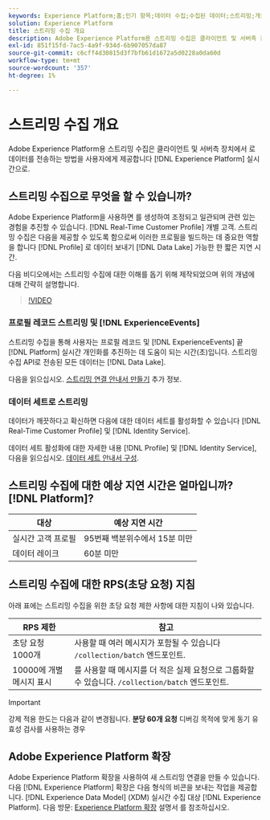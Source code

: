```yaml
---
keywords: Experience Platform;홈;인기 항목;데이터 수집;수집된 데이터;스트리밍;개요;스트리밍 수집;지연;스트리밍 지연;
solution: Experience Platform
title: 스트리밍 수집 개요
description: Adobe Experience Platform용 스트리밍 수집은 클라이언트 및 서버측 장치에서 실시간으로 Experience Platform으로 데이터를 전송하는 방법을 사용자에게 제공합니다.
exl-id: 851f15fd-7ac5-4a9f-934d-6b907057da87
source-git-commit: c6cff4d30815d3f7bfb61d1672a5d0228a0da60d
workflow-type: tm+mt
source-wordcount: '357'
ht-degree: 1%

---
```


# 스트리밍 수집 개요

Adobe Experience Platform용 스트리밍 수집은 클라이언트 및 서버측 장치에서 로 데이터를 전송하는 방법을 사용자에게 제공합니다 [!DNL Experience Platform] 실시간으로.

## 스트리밍 수집으로 무엇을 할 수 있습니까?

Adobe Experience Platform을 사용하면 를 생성하여 조정되고 일관되며 관련 있는 경험을 추진할 수 있습니다. [!DNL Real-Time Customer Profile] 개별 고객. 스트리밍 수집은 다음을 제공할 수 있도록 함으로써 이러한 프로필을 빌드하는 데 중요한 역할을 합니다 [!DNL Profile] 로 데이터 보내기 [!DNL Data Lake] 가능한 한 짧은 지연 시간.

다음 비디오에서는 스트리밍 수집에 대한 이해를 돕기 위해 제작되었으며 위의 개념에 대해 간략히 설명합니다.

>[!VIDEO](https://video.tv.adobe.com/v/28425?quality=12&learn=on)

### 프로필 레코드 스트리밍 및 [!DNL ExperienceEvents]

스트리밍 수집을 통해 사용자는 프로필 레코드 및 [!DNL ExperienceEvents] 끝 [!DNL Platform] 실시간 개인화를 추진하는 데 도움이 되는 시간(초)입니다. 스트리밍 수집 API로 전송된 모든 데이터는 [!DNL Data Lake].

다음을 읽으십시오. [스트리밍 연결 안내서 만들기](../tutorials/create-streaming-connection.md) 추가 정보.

### 데이터 세트로 스트리밍

데이터가 깨끗하다고 확신하면 다음에 대한 데이터 세트를 활성화할 수 있습니다 [!DNL Real-Time Customer Profile] 및 [!DNL Identity Service].

데이터 세트 활성화에 대한 자세한 내용 [!DNL Profile] 및 [!DNL Identity Service], 다음을 읽으십시오. [데이터 세트 안내서 구성](../../profile/tutorials/dataset-configuration.md).

## 스트리밍 수집에 대한 예상 지연 시간은 얼마입니까? [!DNL Platform]?

| 대상 | 예상 지연 시간 |
| --------- | ---------------- |
| 실시간 고객 프로필 | 95번째 백분위수에서 15분 미만 |
| 데이터 레이크 | 60분 미만 |

## 스트리밍 수집에 대한 RPS(초당 요청) 지침

아래 표에는 스트리밍 수집을 위한 초당 요청 제한 사항에 대한 지침이 나와 있습니다.

| RPS 제한 | 참고 |
| --- | --- |
| 초당 요청 1000개 | 사용할 때 여러 메시지가 포함될 수 있습니다 `/collection/batch` 엔드포인트. |
| 10000에 개별 메시지 표시 | 를 사용할 때 메시지를 더 적은 실제 요청으로 그룹화할 수 있습니다. `/collection/batch` 엔드포인트. |

>[!IMPORTANT]
>
>강제 적용 한도는 다음과 같이 변경됩니다. **분당 60개 요청** 디버깅 목적에 맞게 동기 유효성 검사를 사용하는 경우

## Adobe Experience Platform 확장

Adobe Experience Platform 확장을 사용하여 새 스트리밍 연결을 만들 수 있습니다. 다음 [!DNL Experience Platform] 확장은 다음 형식의 비콘을 보내는 작업을 제공합니다. [!DNL Experience Data Model] (XDM) 실시간 수집 대상 [!DNL Experience Platform]. 다음 방문: [Experience Platform 확장](../../tags/extensions/client/web-sdk/overview.md) 설명서 를 참조하십시오.
